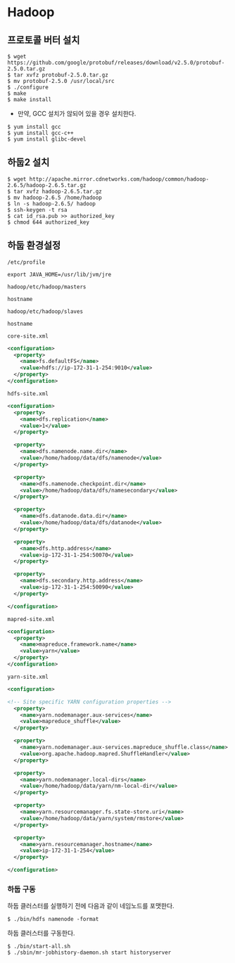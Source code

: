 Hadoop
======


프로토콜 버터 설치
-----------------

```
$ wget https://github.com/google/protobuf/releases/download/v2.5.0/protobuf-2.5.0.tar.gz
$ tar xvfz protobuf-2.5.0.tar.gz
$ mv protobuf-2.5.0 /usr/local/src
$ ./configure
$ make
$ make install
```

* 만약, GCC 설치가 않되어 있을 경우 설치한다.
```
$ yum install gcc
$ yum install gcc-c++
$ yum install glibc-devel
```

하둡2 설치 
---------

```
$ wget http://apache.mirror.cdnetworks.com/hadoop/common/hadoop-2.6.5/hadoop-2.6.5.tar.gz
$ tar xvfz hadoop-2.6.5.tar.gz
$ mv hadoop-2.6.5 /home/hadoop
$ ln -s hadoop-2.6.5/ hadoop
$ ssh-keygen -t rsa
$ cat id_rsa.pub >> authorized_key
$ chmod 644 authorized_key
```

하둡 환경설정
------------

`/etc/profile`

```shell
export JAVA_HOME=/usr/lib/jvm/jre
```

`hadoop/etc/hadoop/masters`

```shell
hostname
```

`hadoop/etc/hadoop/slaves`

```shell
hostname
```

`core-site.xml`

```xml
<configuration>
  <property>
    <name>fs.defaultFS</name>
    <value>hdfs://ip-172-31-1-254:9010</value>
  </property>
</configuration>
```

`hdfs-site.xml`

```xml
<configuration>
  <property>
    <name>dfs.replication</name>
    <value>1</value>
  </property>

  <property>
    <name>dfs.namenode.name.dir</name>
    <value>/home/hadoop/data/dfs/namenode</value>
  </property>

  <property>
    <name>dfs.namenode.checkpoint.dir</name>
    <value>/home/hadoop/data/dfs/namesecondary</value>
  </property>

  <property>
    <name>dfs.datanode.data.dir</name>
    <value>/home/hadoop/data/dfs/datanode</value>
  </property>

  <property>
    <name>dfs.http.address</name>
    <value>ip-172-31-1-254:50070</value>
  </property>

  <property>
    <name>dfs.secondary.http.address</name>
    <value>ip-172-31-1-254:50090</value>
  </property>

</configuration>
```

`mapred-site.xml`
```xml
<configuration>
  <property>
    <name>mapreduce.framework.name</name>
    <value>yarn</value>
  </property>
</configuration>
```

`yarn-site.xml`
```xml
<configuration>

<!-- Site specific YARN configuration properties -->
  <property>
    <name>yarn.nodemanager.aux-services</name>
    <value>mapreduce_shuffle</value>
  </property>

  <property>
    <name>yarn.nodemanager.aux-services.mapreduce_shuffle.class</name>
    <value>org.apache.hadoop.mapred.ShuffleHandler</value>
  </property>

  <property>
    <name>yarn.nodemanager.local-dirs</name>
    <value>/home/hadoop/data/yarn/nm-local-dir</value>
  </property>

  <property>
    <name>yarn.resourcemanager.fs.state-store.uri</name>
    <value>/home/hadoop/data/yarn/system/rmstore</value>
  </property>

  <property>
    <name>yarn.resourcemanager.hostname</name>
    <value>ip-172-31-1-254</value>
  </property>

</configuration>
```

### 하둡 구동 

하둡 클러스터를 실행하기 전에 다음과 같이 네임노드를 포맷한다.
```
$ ./bin/hdfs namenode -format
```

하둡 클러스터를 구동한다.
```
$ ./bin/start-all.sh
$ ./sbin/mr-jobhistory-daemon.sh start historyserver
```